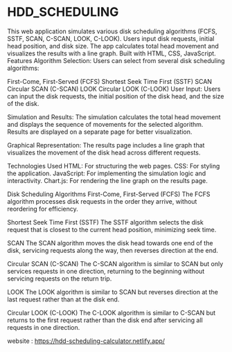 # HDD_SCHEDULING
This web application simulates various disk scheduling algorithms (FCFS, SSTF, SCAN, C-SCAN, LOOK, C-LOOK). Users input disk requests, initial head position, and disk size. The app calculates total head movement and visualizes the results with a line graph. Built with HTML, CSS, JavaScript.
Features
Algorithm Selection: Users can select from several disk scheduling algorithms:

First-Come, First-Served (FCFS)
Shortest Seek Time First (SSTF)
SCAN
Circular SCAN (C-SCAN)
LOOK
Circular LOOK (C-LOOK)
User Input: Users can input the disk requests, the initial position of the disk head, and the size of the disk.

Simulation and Results: The simulation calculates the total head movement and displays the sequence of movements for the selected algorithm. Results are displayed on a separate page for better visualization.

Graphical Representation: The results page includes a line graph that visualizes the movement of the disk head across different requests.

Technologies Used
HTML: For structuring the web pages.
CSS: For styling the application.
JavaScript: For implementing the simulation logic and interactivity.
Chart.js: For rendering the line graph on the results page.

Disk Scheduling Algorithms
First-Come, First-Served (FCFS)
The FCFS algorithm processes disk requests in the order they arrive, without reordering for efficiency.

Shortest Seek Time First (SSTF)
The SSTF algorithm selects the disk request that is closest to the current head position, minimizing seek time.

SCAN
The SCAN algorithm moves the disk head towards one end of the disk, servicing requests along the way, then reverses direction at the end.

Circular SCAN (C-SCAN)
The C-SCAN algorithm is similar to SCAN but only services requests in one direction, returning to the beginning without servicing requests on the return trip.

LOOK
The LOOK algorithm is similar to SCAN but reverses direction at the last request rather than at the disk end.

Circular LOOK (C-LOOK)
The C-LOOK algorithm is similar to C-SCAN but returns to the first request rather than the disk end after servicing all requests in one direction.

website : https://hdd-scheduling-calculator.netlify.app/

